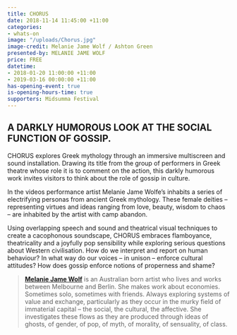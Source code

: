 ```yaml
---
title: CHORUS
date: 2018-11-14 11:45:00 +11:00
categories:
- whats-on
image: "/uploads/Chorus.jpg"
image-credit: Melanie Jame Wolf / Ashton Green
presented-by: MELANIE JAME WOLF
price: FREE
datetime:
- 2018-01-20 11:00:00 +11:00
- 2019-03-16 00:00:00 +11:00
has-opening-event: true
is-opening-hours-time: true
supporters: Midsumma Festival
---
```


## A DARKLY HUMOROUS LOOK AT THE SOCIAL FUNCTION OF GOSSIP. <br>

CHORUS explores Greek mythology through an immersive multiscreen and sound installation. Drawing its title from the group of performers in Greek theatre whose role it is to comment on the action, this darkly humorous work invites visitors to think about the role of gossip in culture. 

In the videos performance artist Melanie Jame Wolfe’s inhabits a series of electrifying personas from ancient Greek mythology. These female deities – representing virtues and ideas ranging from love, beauty, wisdom to chaos – are inhabited by the artist with camp abandon.
 
Using overlapping speech and sound and theatrical visual techniques to create a cacophonous soundscape, CHORUS embraces flamboyance, theatricality and a joyfully pop sensibility while exploring serious questions about Western civilisation. How do we interpret and report on human behaviour? In what way do our voices – in unison – enforce cultural attitudes? How does gossip enforce notions of properness and shame? 


> **[Melanie Jame Wolf](https://www.savage-amusement.com/about-savage-amusement)** is an Australian born artist who lives and works between Melbourne and Berlin. She makes work about economies. Sometimes solo, sometimes with friends. Always exploring systems of value and exchange, particularly as they occur in the murky field of immaterial capital – the social, the cultural, the affective. She investigates these flows as they are produced through ideas of ghosts, of gender, of pop, of myth, of morality, of sensuality, of class.